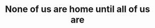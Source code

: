 ---
pid: rs184
title: None of us are home until all of us are
location_transcription: Fairmount
coordinates: "[-75.168601, 39.967205]"
zipcode: '19130'
gen_neighborhood: North Philadelphia
neighborhood: Art Museum,Francisville
outside_phl: 
age: '47'
age_range: 40-49
instagram: 
image_file_name: rs_184.jpg
proposal_transcription: |-
  Sister Mary Scullion + Jon Bon Jovi
  their figures arm in arm
topic: Person,Human Rights,Music,Religion
topic_summary: 0, 0, 0, 0
type: Other No Form
keywords_other: sister mary scullion, jon bon jovi
credit: Christine White
image_labels: 
twitter: 
facebook: 
permalink: "/monuments/rs184/"
layout: item-page
---